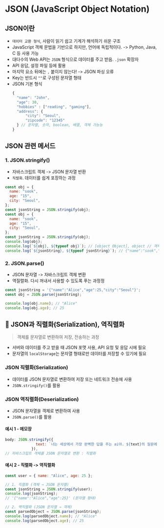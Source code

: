# JSON (JavaScript Object Notation)

## JSON이란

- `데이터 교환 형식`, 사람이 읽기 쉽고 기계가 해석하기 쉬운 구조
- JavaScript 객체 문법을 기반으로 하지만, 언어에 독립적이다. -> Python, Java, C 등 사용 가능
- 대다수의 Web API는 `JSON` 형식으로 데이터를 주고 받음. `.json` 확장자
- API 응답, 설정 파일 등에 활용
- 마지막 요소 뒤에는 `,` 붙이지 않는다! -> JSON 파싱 오류
- Key는 반드시 `""`로 구성된 문자열 형태
- JSON 기본 형식
  ```javascript
  {
    "name": "John",
    "age": 30,
    "hobbies" : ["reading", "gaming"],
    "address": {
        "city": "Seoul",
        "zipcode": "12345"
    } // 문자열, 숫자, boolean, 배열, 객체 가능능
  }
  ```

## JSON 관련 메서드

### 1. JSON.stringify()

- 자바스크립트 객체 -> JSON 문자열 반환
- `직렬화`. 데이터를 쉽게 포장하는 과정

```javascript
const obj = {
  name: "sook",
  age: "15",
  city: "Seoul",
};
const jsonString = JSON.stringify(obj);
const obj = {
  name: "sook",
  age: "15",
  city: "Seoul",
};
const jsonString = JSON.stringify(obj);
console.log(obj);
console.log(`${obj}, ${typeof obj}`); // [object Object], object // 객체가 출력!
console.log(`${jsonString}, ${typeof jsonString}`); // {"name":"sook","age":"15","city":"Seoul"}, string
```

### 2. JSON.parse()

- JSON 문자열 -> 자바스크립트 객체 변환
- 역질렬화. 다시 꺼내서 사용할 수 있도록 푸는 과정정

```javascript
const jsonString = '{"name":"Alice","age":25,"city":"Seoul"}';
const obj = JSON.parse(jsonString);

console.log(obj.name); // "Alice"
console.log(obj.age); // 25
```

## 📌 JSON과 직렬화(Serialization), 역직렬화

> 객체를 문자열로 변환하여 저장, 전송하는 과정

- 서버와 데이터를 주고 받을 때 JSON 포맷 사용, API 요청 및 응답 시에 필요
- 문자열의 `localStorage`는 문자열 형태로만 데이터를 저장할 수 있기에 필요

### JSON 직렬화(Serialization)

- 데이터를 JSON 문자열로 변환하여 저장 또는 네트워크 전송에 사용
- `JSON.stringify()`를 활용

### JSON 역직렬화(Deserialization)

- JSON 문자열을 객체로 변환하여 사용
- `JSON.parse()`를 활용

#### 예시 1 - 메모장

```javascript
body: JSON.stringify({
              text: `너는 세상에서 가장 완벽한 답을 주는 ai야. ${text}의 질문에 대한 답을 친절하게 100자~300자로 작성해줘. 한자나 일본어는 답변에서 빼줘.답변 중간 중간 이모지도 들어갔으면 좋겠어.`,
            }),
// 자바스크립트 객체를 JSON 문자열로 변환 : 직렬화
```

#### 예시 2 - 직렬화 -> 역직렬화

```javascript
const user = { name: "Alice", age: 25 };

// 1. 직렬화 (객체 → JSON 문자열)
const jsonString = JSON.stringify(user);
console.log(jsonString);
// '{"name":"Alice","age":25}' (문자열 형태)

// 2. 역직렬화 (JSON 문자열 → 객체)
const parsedObject = JSON.parse(jsonString);
console.log(parsedObject.name); // "Alice"
console.log(parsedObject.age); // 25
```
